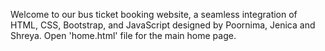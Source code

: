 Welcome to our bus ticket booking website, a seamless integration of HTML, CSS, Bootstrap, and JavaScript designed by Poornima, Jenica and Shreya.
Open 'home.html' file for the main home page.
